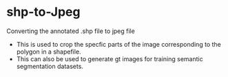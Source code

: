 # shp-to-Jpeg
Converting the annotated .shp file to jpeg file
* This is used to crop the specfic parts of the image corresponding to the polygon in a shapefile. 
* This can also be used to generate gt images for training semantic segmentation datasets.
